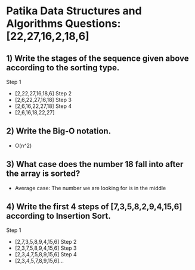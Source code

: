 # Patika Data Structures and Algorithms Questions: [22,27,16,2,18,6]

## 1) Write the stages of the sequence given above according to the sorting type.

Step 1
 * [2,22,27,16,18,6]
 Step 2
 * [2,6,22,27,16,18]
 Step 3
 * [2,6,16,22,27,18]
 Step 4
 * [2,6,16,18,22,27]

## 2) Write the Big-O notation.

* O(n^2)

## 3) What case does the number 18 fall into after the array is sorted?

* Average case: The number we are looking for is in the middle


## 4) Write the first 4 steps of [7,3,5,8,2,9,4,15,6] according to Insertion Sort.

 Step 1
 * [2,7,3,5,8,9,4,15,6]
 Step 2
 * [2,3,7,5,8,9,4,15,6]
 Step 3
 * [2,3,4,7,5,8,9,15,6]
 Step 4 
 * [2,3,4,5,7,8,9,15,6]...

